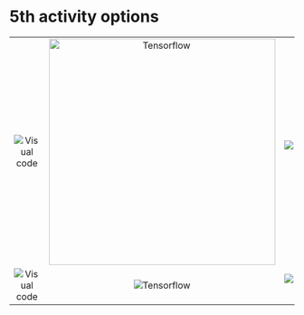 <!-- TITLE: Home -->
<!-- SUBTITLE: A quick summary of Home -->

# 5th activity options
| | | |
|:-------------------------:|:-------------------------:|:-------------------------:|
|  ![Visual code](https://mospaw.com/wp-content/uploads/2018/07/Visual_Studio_code_logo-274x300.png) | <img width="400" alt="Tensorflow" src="https://www.tensorflow.org/images/tf_logo_social.png?hl=es">  | ![MongoDB](http://www.periodicodigitalgratis.com/gratis/imagen/3390_20170505110514.png) |
|  ![Visual code](https://mospaw.com/wp-content/uploads/2018/07/Visual_Studio_code_logo-274x300.png) | ![Tensorflow](https://www.tensorflow.org/images/tf_logo_social.png?hl=es) | ![MongoDB](http://www.periodicodigitalgratis.com/gratis/imagen/3390_20170505110514.png) |
